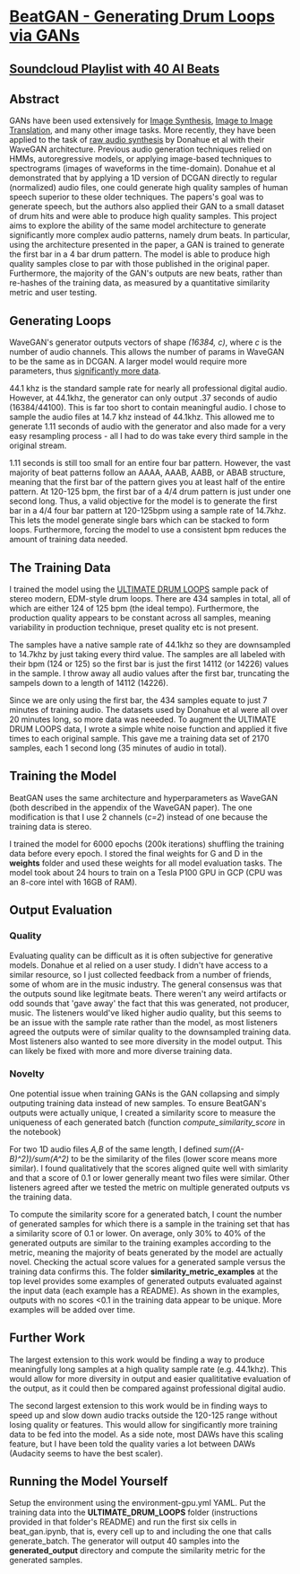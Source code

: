 # [BeatGAN - Generating Drum Loops via GANs](https://soundcloud.com/narain-krishnamurthy/sets/beatgan-an-ai-that-generates-drum-beats)

## [Soundcloud Playlist with 40 AI Beats](https://soundcloud.com/narain-krishnamurthy/sets/beatgan-an-ai-that-generates-drum-beats)

## Abstract
GANs have been used extensively for [Image Synthesis](https://arxiv.org/abs/1711.11585), [Image to Image Translation](https://arxiv.org/abs/1711.09020), and many other image tasks. More recently, they have been applied to the task of [raw audio synthesis](https://arxiv.org/pdf/1802.04208.pdf) by Donahue et al with their WaveGAN architecture. Previous audio generation techniques relied on HMMs, autoregressive models, or applying image-based techniques to spectrograms (images of waveforms in the time-domain). Donahue et al demonstrated that by applying a 1D version of DCGAN directly to regular (normalized) audio files, one could generate high quality samples of human speech superior to these older techniques. The papers's goal was to generate speech, but the authors also applied their GAN to a small dataset of drum hits and were able to produce high quality samples. This project aims to explore the ability of the same model architecture to generate significantly more complex audio patterns, namely drum beats. In particular, using the architecture presented in the paper, a GAN is trained to generate the first bar in a 4 bar drum pattern. The model is able to produce high quality samples close to par with those published in the original paper. Furthermore, the majority of the GAN's outputs are new beats, rather than  re-hashes of the training data, as measured by a quantitative similarity metric and user testing. 

## Generating Loops
WaveGAN's generator outputs vectors of shape _(16384, c)_, where _c_ is the number of audio channels. This allows the number of params in WaveGAN to be the same as in DCGAN. A larger model would require more parameters, thus [significantly more data](https://arxiv.org/pdf/1711.06491.pdf). 

44.1 khz is the standard sample rate for nearly all professional digital audio. However, at 44.1khz, the generator can only output .37 seconds of audio (16384/44100). This is far too short to contain meaningful audio. I chose to sample the audio files at 14.7 khz instead of 44.1khz. This allowed me to generate 1.11 seconds of audio with the generator and also made for a very easy resampling process - all I had to do was take every third sample in the original stream.  

1.11 seconds is still too small for an entire four bar pattern. However, the vast majority of beat patterns follow an AAAA, AAAB, AABB, or ABAB structure, meaning that the first bar of the pattern gives you at least half of the entire pattern. At 120-125 bpm, the first bar of a 4/4 drum pattern is just under one second long. Thus, a valid objective for the model is to generate the first bar in a 4/4 four bar pattern at 120-125bpm using a sample rate of 14.7khz. This lets the model generate single bars which can be stacked to form loops. Furthermore, forcing the model to use a consistent bpm reduces the amount of training data needed. 

## The Training Data
I trained the model using the [ULTIMATE DRUM LOOPS](splice.com/sounds/toolroom-records/ultimate-drum-loops) sample pack of stereo modern, EDM-style drum loops. There are 434 samples in total, all of which are either 124 of 125 bpm (the ideal tempo). Furthermore, the production quality appears to be constant across all samples, meaning variability in production technique, preset quality etc is not present. 

The samples have a native sample rate of 44.1khz so they are downsampled to 14.7khz by just taking every third value. The samples are all labeled with their bpm (124 or 125) so the first bar is just the first 14112 (or 14226) values in the sample. I throw away all audio values after the first bar, truncating the sampels down to a length of 14112 (14226). 

Since we are only using the first bar, the 434 samples equate to just 7 minutes of training audio. The datasets used by Donahue et al were all over 20 minutes long, so more data was neeeded. To augment the ULTIMATE DRUM LOOPS data, I wrote a simple white noise function and applied it five times to each original sample. This gave me a training data set of 2170 samples, each 1 second long (35 minutes of audio in total). 

## Training the Model
BeatGAN uses the same architecture and hyperparameters as WaveGAN (both described in the appendix of the WaveGAN paper). The one modification is that I use 2 channels (_c=2_) instead of one because the training data is stereo. 

I trained the model for 6000 epochs (200k iterations) shuffling the training data before every epoch. I stored the final weights for G and D in the **weights** folder and used these weights for all model evaluation tasks. The model took about 24 hours to train on a Tesla P100 GPU in GCP (CPU was an 8-core intel with 16GB of RAM). 

## Output Evaluation

### Quality
Evaluating quality can be difficult as it is often subjective for generative models. Donahue et al relied on a user study. I didn't have access to a similar resource, so I just collected feedback from a number of friends, some of whom are in the music industry. The general consensus was that the outputs sound like legitmate beats. There weren't any weird artifacts or odd sounds that 'gave away' the fact that this was generated, not producer, music. The listeners would've liked higher audio quality, but this seems to be an issue with the sample rate rather than the model, as most listeners agreed the outputs were of similar quality to the downsampled training data. Most listeners also wanted to see more diversity in the model output. This can likely be fixed with more and more diverse training data. 

### Novelty
One potential issue when training GANs is the GAN collapsing and simply outputing training data instead of new samples. To ensure BeatGAN's outputs were actually unique, I created a similarity score to measure the uniqueness of each generated batch (function _compute_similarity_score_ in the notebook) 

For two 1D audio files _A,B_ of the same length, I defined _sum((A-B)^2))/sum(A^2)_ to be the similarity of the files (lower score means more similar). I found qualitatively that the scores aligned quite well with simlarity and that a score of 0.1 or lower generally meant two files were similar. Other listeners agreed after we tested the metric on multiple generated outputs vs the training data. 

To compute the similarity score for a generated batch, I count the number of generated samples for which there is a sample in the training set that has a similarity score of 0.1 or lower. On average, only 30% to 40% of the generated outputs are similar to the training examples according to the metric, meaning the majority of beats generated by the model are actually novel. Checking the actual score values for a generated sample versus the training data confirms this. The folder **similarity_metric_examples** at the top level provides some examples of generated outputs evaluated against the input data (each example has a README). As shown in the examples, outputs with no scores <0.1 in the training data appear to be unique. More examples will be added over time. 

## Further Work
The largest extension to this work would be finding a way to produce meaningfully long samples at a high quality sample rate (e.g. 44.1khz). This would allow for more diversity in output and easier qualititative evaluation of the output, as it could then be compared against professional digital audio. 

The second largest extension to this work would be in finding ways to speed up and slow down audio tracks outside the 120-125 range without losing quality or features. This would allow for singificantly more training data to be fed into the model. As a side note, most DAWs have this scaling feature, but I have been told the quality varies a lot between DAWs (Audacity seems to have the best scaler).  

## Running the Model Yourself
Setup the environment using the environment-gpu.yml YAML. Put the training data into the **ULTIMATE_DRUM_LOOPS** folder (instructions provided in that folder's README) and run the first six cells in beat_gan.ipynb, that is, every cell up to and including the one that calls generate_batch. The generator will output 40 samples into the **generated_output** directory and compute the similarity metric for the generated samples. 



